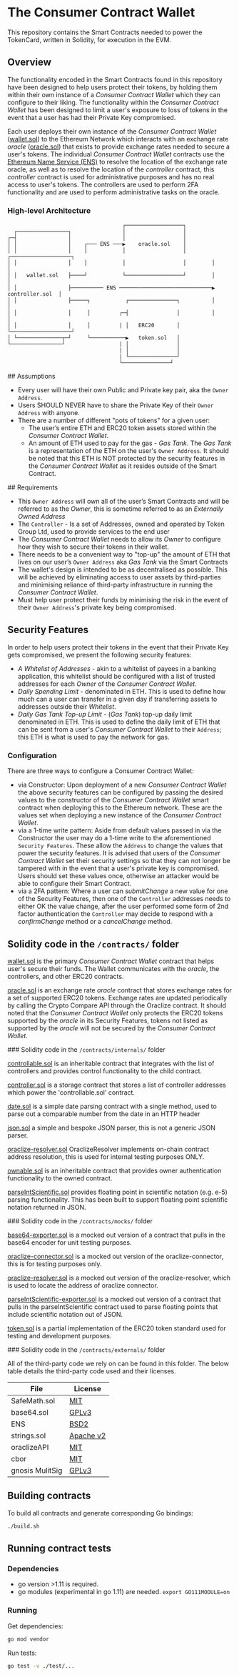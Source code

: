 # The Consumer Contract Wallet 

This repository contains the Smart Contracts needed to power the TokenCard, written in Solidity, for execution in the EVM.

## Overview

The functionality encoded in the Smart Contracts found in this repository have been designed to help users protect their tokens, by holding them within their own instance of a *Consumer Contract Wallet* which they can configure to their liking. The functionality within the *Consumer Contract Wallet* has been designed to limit a user's exposure to loss of tokens in the event that a user has had their Private Key compromised.

Each user deploys their own instance of the *Consumer Contract Wallet* ([wallet.sol](/contracts/wallet.sol)) to the Ethereum Network which interacts with an exchange rate *oracle* ([oracle.sol](/contracts/oracle.sol)) that exists to provide exchange rates needed to secure a user's tokens. The individual *Consumer Contract Wallet* contracts use the [Ethereum Name Service (ENS)](https://ens.domains/) to resolve the location of the exchange rate oracle, as well as to resolve the location of the *controller* contract, this *controller* contract is used for administrative purposes and has no real access to user's tokens. The controllers are used to perform 2FA functionality and are used to perform administrative tasks on the oracle. 

### High-level Architecture

```
                                    ┌──────────────────┐
  ┌────────────────┐                │                  │
┌─┤                │                │                  │
│ │                │    ┌─── ENS ───▶    oracle.sol    │
│ │                │    │           │                  │        ┌───────────────────┐
│ │                │    │           │                  │        │                   │
│ │   wallet.sol   ├────┘           └──────────────────┘        │                   │
│ │                ├────────── ENS ─────────────────────────────▶   controller.sol  │
│ │                ├─────┐           ┌───────────────┐          │                   │
│ │                │     │         ┌─┤               │          │                   │
│ │                │     │         | │   ERC20       │          └───────────────────┘
│ └──────────────┬─┘     └───────────▶   token.sol   │
└────────────────┘                 | │               │
                                   | │               │
                                   | └───────────────┘
                                   └───────────────┘
```

## Assumptions

- Every user will have their own Public and Private key pair, aka the `Owner Address`.
- Users SHOULD NEVER have to share the Private Key of their `Owner Address` with anyone.
- There are a number of different "pots of tokens" for a given user:
     - The user’s entire ETH and ERC20 token assets stored within the *Consumer Contract Wallet*.
     - An amount of ETH used to pay for the gas - *Gas Tank*. The *Gas Tank* is a representation of the ETH on the user's `Owner Address`. It should be noted that this ETH is NOT protected by the security features in the *Consumer Contract Wallet* as it resides outside of the Smart Contract.

## Requirements

- This `Owner Address` will own all of the user’s Smart Contracts and will be referred to as the *Owner*, this is sometime referred to as an *Externally Owned Address*
- The `Controller` - Is a set of Addresses, owned and operated by Token Group Ltd, used to provide services to the end user
- The *Consumer Contract Wallet* needs to allow its *Owner* to configure how they wish to secure their tokens in their wallet.
- There needs to be a convenient way to "top-up" the amount of ETH that lives on our user’s `Owner Address` aka *Gas Tank* via the Smart Contracts
- The wallet's design is intended to be as decentralised as possible. This will be achieved by eliminating access to user assets by third-parties and minimising reliance of third-party infrastructure in running the *Consumer Contract Wallet*.
- Must help user protect their funds by minimising the risk in the event of their `Owner Address`'s private key being compromised.

## Security Features

In order to help users protect their tokens in the event that their Private Key gets compromised, we present the following security features: 

- *A Whitelist of Addresses* - akin to a whitelist of payees in a banking application, this whitelist should be configured with a list of trusted addresses for each *Owner* of the *Consumer Contract Wallet*.
- *Daily Spending Limit* - denominated in ETH. This is used to define how much can a user can transfer in a given day if transferring assets to addresses outside their *Whitelist*.
- *Daily Gas Tank Top-up Limit* - (*Gas Tank*) top-up daily limit denominated in ETH. This is used to define the daily limit of ETH that can be sent from a user's *Consumer Contract Wallet* to their `Address`; this ETH is what is used to pay the network for gas.

### Configuration

There are three ways to configure a Consumer Contract Wallet: 

- via Constructor: Upon deployment of a new *Consumer Contract Wallet* the above security features can be configured by passing the desired values to the constructor of the *Consumer Contract Wallet* smart contract when deploying this to the Ethereum network. These are the values set when deploying a new instance of the *Consumer Contract Wallet*. 
- via a 1-time write pattern: Aside from default values passed in via the Constructor the user may do a 1-time write to the aforementioned `Security Features`. These allow the `Address` to change the values that power the security features. It is advised that users of the *Consumer Contract Wallet* set their security settings so that they can not longer be tampered with in the event that a user's private key is compromised. Users should set these values once, otherwise an attacker would be able to configure their Smart Contract. 
- via a 2FA pattern: Where a user can *submitChange* a new value for one of the Security Features, then one of the `Controller` addresses needs to either OK the value change, after the user performed some form of 2nd factor authentication the `Controller` may decide to respond with a *confirmChange* method or a *cancelChange* method.

## Solidity code in the `/contracts/` folder

[wallet.sol](/contracts/wallet.sol) is the primary *Consumer Contract Wallet* contract that helps user's secure their funds. The Wallet communicates with the *oracle*, the controllers, and other ERC20 contracts. 

[oracle.sol](/contracts/oracle.sol) is an exchange rate *oracle* contract that stores exchange rates for a set of supported ERC20 tokens. Exchange rates are updated periodically by calling the Crypto Compare API through the Oraclize contract. It should noted that the *Consumer Contract Wallet* only protects the ERC20 tokens supported by the *oracle* in its Security Features, tokens not listed as supported by the *oracle* will not be secured by the *Consumer Contract Wallet*. 

### Solidity code in the `/contracts/internals/` folder

[controllable.sol](/contracts/internals/controllable.sol) is an inheritable contract that integrates with the list of controllers and provides control functionality to the child contract.

[controller.sol](/contracts/internals/controller.sol) is a storage contract that stores a list of controller addresses which power the 'controllable.sol' contract.

[date.sol](/contracts/internals/date.sol) is a simple date parsing contract with a single method, used to parse out a comparable number from the date in an HTTP header

[json.sol](/contracts/internals/json.sol) a simple and bespoke JSON parser, this is not a generic JSON parser. 

[oraclize-resolver.sol](/contracts/internals/oraclize-resolver.sol) OraclizeResolver implements on-chain contract address resolution, this is used for internal testing purposes ONLY.

[ownable.sol](/contracts/internals/ownable.sol) is an inheritable contract that provides owner authentication functionality to the owned contract. 

[parseIntScientific.sol](/contracts/internals/parseIntScientific.sol) provides floating point in scientific notation (e.g. e-5) parsing functionality. This has been built to support floating point scientific notation returned in JSON. 

### Solidity code in the `/contracts/mocks/` folder

[base64-exporter.sol](/contracts/mocks/base64-exporter.sol]) is a mocked out version of a contract that pulls in the base64 encoder for unit testing purposes.

[oraclize-connector.sol](/contracts/mocks/oraclize-connector.sol) is a mocked out version of the oraclize-connector, this is for testing purposes only.

[oraclize-resolver.sol](/contracts/mocks/oraclize-resolver.sol]) is a mocked out version of the oraclize-resolver, which is used to locate the address of oraclize connector.

[parseIntScientific-exporter.sol](/contracts/mocks/parseIntScientific-exporter.sol]) is a mocked out version of a contract that pulls in the parseIntScientific contract used to parse floating points that include scientific notation out of JSON. 

[token.sol](/contracts/mocks/token.sol) is a partial implementation of the ERC20 token standard used for testing and development purposes.

### Solidity code in the `/contracts/externals/` folder

All of the third-party code we rely on can be found in this folder. The below table details the third-party code used and their licenses.

| File            | License       | 
| --------------- | ------------- |
| SafeMath.sol    | [MIT](https://github.com/OpenZeppelin/openzeppelin-solidity/blob/master/LICENSE) |
| base64.sol      | [GPLv3](https://github.com/vcealicu/melonport-price-feed/blob/master/LICENSE) |
| ENS             | [BSD2](https://github.com/ensdomains/ens/blob/master/LICENSE) |
| strings.sol     | [Apache v2](https://github.com/Arachnid/solidity-stringutils/blob/master/LICENSE) |
| oraclizeAPI     | [MIT](https://github.com/oraclize/ethereum-api/blob/master/LICENSE) |
| cbor            | [MIT](https://github.com/smartcontractkit/solidity-cborutils/blob/master/LICENSE) |
| gnosis MulitSig | [GPLv3](https://github.com/gnosis/MultiSigWallet/blob/master/LICENSE) |


## Building contracts

To build all contracts and generate corresponding Go bindings:

```sh
./build.sh
```

## Running contract tests

### Dependencies

- go version >1.11 is required. 
- go modules (experimental in go 1.11) are needed. `export GO111MODULE=on`

### Running 

Get dependencies:

```sh
go mod vendor
```

Run tests:

```sh
go test -v ./test/...
```

